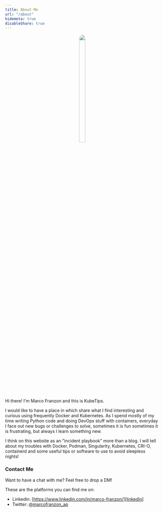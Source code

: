 ```yaml
---
title: About Me
url: "/about"
hidemeta: true
disableShare: true
---
```


<p align="center">
  <img src="/profilo.jpg" width="20%" height="30%" style="border-radius: 50%;">
</p>

Hi there! I'm Marco Franzon and this is KubeTips.

I would like to have a place in which share what I find interesting and curious
using frequently Docker and Kubernetes. As I spend mostly of my time writing Python code
and doing DevOps stuff with containers, everyday I face out new bugs or
challenges to solve, sometimes it is fun sometimes it is frustrating,
but always I learn something new.

I think on this website as an "incident playbook" more than a blog. I will tell about
my troubles with Docker, Podman, Singularity, Kubernetes, CRI-O, containerd and
some useful tips or software to use to avoid sleepless nights!  



### Contact Me

Want to have a chat with me? Feel free to drop a DM!

These are the platforms you can find me on:

- Linkedin: [https://www.linkedin.com/in/marco-franzon/][linkedin]
- Twitter: [@marcofranzon_ap][twitter]

<!-- Reference Links -->

[twitter]: https://twitter.com/Jarmosan
[linkedin]: https://www.linkedin.com/in/jarmos
